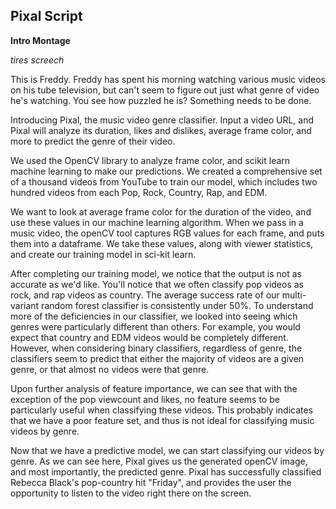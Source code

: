 ## Pixal Script

**Intro Montage**

*tires screech*

This is Freddy. Freddy has spent his morning watching various music videos on his tube television, but can't seem to figure out just what 
genre of video he's watching. You see how puzzled he is? Something needs to be done.

Introducing Pixal, the music video genre classifier. Input a video URL, and Pixal will analyze its duration, likes and dislikes, average frame color, and more to predict the genre of their video.

We used the OpenCV library to analyze frame color, and scikit learn machine learning to make our predictions. We created a comprehensive set of a thousand videos from YouTube to train our model, which includes two hundred videos from each Pop, Rock, Country, Rap, and EDM.

We want to look at average frame color for the duration of the video, and use these values in our machine learning algorithm. When we pass in a music video, the openCV tool captures RGB values for each frame, and puts them into a dataframe. We take these values, along with viewer statistics, and create our training model in sci-kit learn. 


After completing our training model, we notice that the output is not as accurate as we'd like. You'll notice that we often classify pop videos as rock, and rap videos as country. The average success rate of our multi-variant random forest classifier is consistently under 50%. To understand more of the deficiencies in our classifier, we looked into seeing which genres were particularly different than others. For example, you would expect that country and EDM videos would be completely different. However, when considering binary classifiers, regardless of genre, the classifiers seem to predict that either the majority of videos are a given genre, or that almost no videos were that genre. 

Upon further analysis of feature importance, we can see that with the exception of the pop viewcount and likes, no feature seems to be particularly useful when classifying these videos. This probably indicates that we have a poor feature set, and thus is not ideal for classifying music videos by genre.

Now that we have a predictive model, we can start classifying our videos by genre. As we can see here, Pixal gives us the generated openCV image, and most importantly, the predicted genre. Pixal has successfully classified Rebecca Black's pop-country hit "Friday", and provides the user the opportunity to listen to the video right there on the screen.



